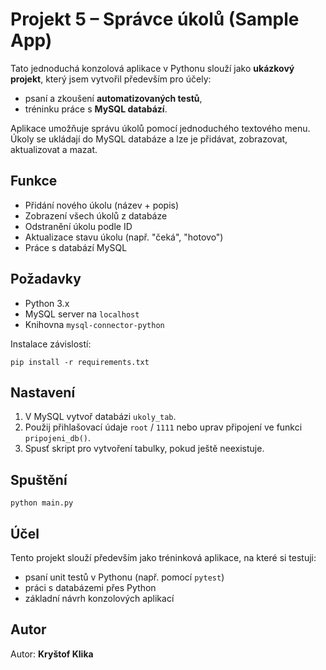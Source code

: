 # Projekt 5 – Správce úkolů (Sample App)

Tato jednoduchá konzolová aplikace v Pythonu slouží jako **ukázkový projekt**, který jsem vytvořil především pro účely:
- psaní a zkoušení **automatizovaných testů**,
- tréninku práce s **MySQL databází**.

Aplikace umožňuje správu úkolů pomocí jednoduchého textového menu. Úkoly se ukládají do MySQL databáze a lze je přidávat, zobrazovat, aktualizovat a mazat.

## Funkce

- Přidání nového úkolu (název + popis)
- Zobrazení všech úkolů z databáze
- Odstranění úkolu podle ID
- Aktualizace stavu úkolu (např. "čeká", "hotovo")
- Práce s databází MySQL

## Požadavky

- Python 3.x
- MySQL server na `localhost`
- Knihovna `mysql-connector-python`

Instalace závislostí:

```pip install -r requirements.txt```

## Nastavení

1. V MySQL vytvoř databázi `ukoly_tab`.
2. Použij přihlašovací údaje `root` / `1111` nebo uprav připojení ve funkci `pripojeni_db()`.
3. Spusť skript pro vytvoření tabulky, pokud ještě neexistuje.

## Spuštění

```python main.py```

## Účel

Tento projekt slouží především jako tréninková aplikace, na které si testuji:

- psaní unit testů v Pythonu (např. pomocí `pytest`)
- práci s databázemi přes Python
- základní návrh konzolových aplikací

## Autor

Autor: **Kryštof Klika**  

